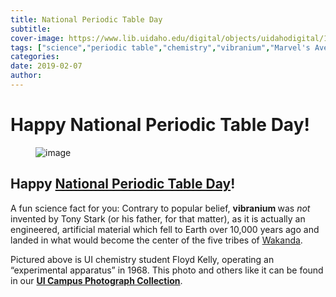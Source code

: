 ```yaml
---
title: National Periodic Table Day
subtitle: 
cover-image: https://www.lib.uidaho.edu/digital/objects/uidahodigital/182633371223.jpg
tags: ["science","periodic table","chemistry","vibranium","Marvel's Avengers","Wakanda"]
categories: 
date: 2019-02-07
author: 
---
```


<h1>Happy National Periodic Table Day!</h1>
<figure data-orig-width="729" data-orig-height="907" class="tmblr-full mb-5">
 <img class="img-fluid" class="img-fluid" class="img-fluid"  src="https://www.lib.uidaho.edu/digital/objects/uidahodigital/182633371223.jpg" alt="image" data-orig-width="729" data-orig-height="907" />
</figure>
<h2><b>Happy <a href="http://www.periodictableday.org/" target="_blank">National Periodic Table Day</a>! </b></h2>
<p>A fun science fact for you: Contrary to popular belief, <b>vibranium </b>was <i>not </i>invented by Tony Stark (or his father, for that matter), as it is actually an engineered, artificial material which fell to Earth over 10,000 years ago and landed in what would become the center of the five tribes of <a href="http://marvelcinematicuniverse.wikia.com/wiki/Wakanda" target="_blank">Wakanda</a>. </p>
<p>Pictured above is UI chemistry student Floyd Kelly, operating an “experimental apparatus” in 1968. This photo and others like it can be found in our <a href="https://www.lib.uidaho.edu/digital/campus/" target="_blank"><b>UI Campus Photograph Collection</b></a>.</p>
